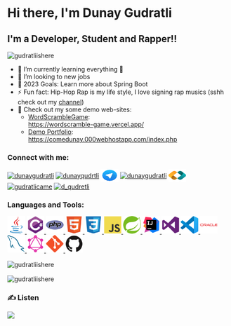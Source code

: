 # Hi there, I'm Dunay Gudratli 

## I'm a Developer, Student and Rapper!!

<p align="left"> <img src="https://komarev.com/ghpvc/?username=gudratliishere&label=Profile%20views&color=0e75b6&style=flat" alt="gudratliishere" /> </p>

- 🌱 I’m currently learning everything 🤣
- 👯 I’m looking to new jobs 
- 🥅 2023 Goals: Learn more about Spring Boot
- ⚡ Fun fact: Hip-Hop Rap is my life style, I love signing rap musics (sshh check out my [channel](https://www.youtube.com/channel/UCR0Qjm5Ibu2EHz7gaW3tzdA))
- 🔭 Check out my some demo web-sites:  
	- [WordScrambleGame](https://wordscramble-game.vercel.app/):  
	  	https://wordscramble-game.vercel.app/
	- [Demo Portfolio](https://comedunay.000webhostapp.com):  
		https://comedunay.000webhostapp.com/index.php

### Connect with me:  
<p align="left">
<a href="https://www.facebook.com/dunaygudratli/" target="blank"><img align="center" src="https://raw.githubusercontent.com/rahuldkjain/github-profile-readme-generator/master/src/images/icons/Social/facebook.svg" alt="dunaygudratli" height="30" width="40" /></a>
<a href="https://instagram.com/dunayqudrtli" target="blank"><img align="center" src="https://raw.githubusercontent.com/rahuldkjain/github-profile-readme-generator/master/src/images/icons/Social/instagram.svg" alt="dunayqudrtli" height="30" width="40" /></a>
<a href="https://t.me/kudratli" target="blank"><img align="center" src="./image/telegram.png" alt="kudratli" height="30" width="40" /></a>
<a href="https://www.linkedin.com/in/dunaygudratli/" target="blank"><img align="center" src="https://raw.githubusercontent.com/rahuldkjain/github-profile-readme-generator/master/src/images/icons/Social/linked-in-alt.svg" alt="dunaygudratli" height="30" width="40" /></a>
<a href="https://www.eolymp.com/en/users/Kudratli" target="blank"><img align="center" src="./image/eolymp.png" alt="kudratli" height="30" width="40" /></a>
<a href="https://leetcode.com/Gudratlicame/" target="blank"><img align="center" src="https://raw.githubusercontent.com/rahuldkjain/github-profile-readme-generator/master/src/images/icons/Social/leet-code.svg" alt="gudratlicame" height="30" width="40" /></a>
<a href="https://www.hackerrank.com/d_qudretli" target="blank"><img align="center" src="https://raw.githubusercontent.com/rahuldkjain/github-profile-readme-generator/master/src/images/icons/Social/hackerrank.svg" alt="d_qudretli" height="30" width="40" /></a>
</p>

### Languages and Tools:

<p align="left"> 
<a href="https://java.com" target="_blank" rel="noreferrer"> <img src="https://raw.githubusercontent.com/devicons/devicon/master/icons/java/java-original.svg" alt="java" width="40" height="40"/> </a> 
<a href="https://docs.microsoft.com/en-us/dotnet/csharp/" target="_blank" rel="noreferrer"> <img src="https://raw.githubusercontent.com/devicons/devicon/master/icons/csharp/csharp-original.svg" alt="c-sharp" width="40" height="40"/> </a> 
<a href="https://www.php.net/" target="_blank" rel="noreferrer"> <img src="https://raw.githubusercontent.com/devicons/devicon/master/icons/php/php-original.svg" alt="php" width="40" height="40"/> </a> 
<a href="https://www.w3schools.com/html/" target="_blank" rel="noreferrer"> <img src="https://raw.githubusercontent.com/devicons/devicon/master/icons/html5/html5-original.svg" alt="HTML5" width="40" height="40"/> </a> 
<a href="https://www.w3schools.com/css/" target="_blank" rel="noreferrer"> <img src="https://raw.githubusercontent.com/devicons/devicon/master/icons/css3/css3-original.svg" alt="CSS3" width="40" height="40"/> </a> 
<a href="https://www.javascript.com/" target="_blank" rel="noreferrer"> <img src="https://raw.githubusercontent.com/devicons/devicon/master/icons/javascript/javascript-original.svg" alt="JavaScript" width="40" height="40"/> </a> 
<a href="https://spring.io/" target="_blank" rel="noreferrer"> <img src="https://raw.githubusercontent.com/devicons/devicon/master/icons/spring/spring-original.svg" alt="Spring" width="40" height="40"/> </a> 
<a href="https://www.jetbrains.com/idea/" target="_blank" rel="noreferrer"> <img src="https://raw.githubusercontent.com/devicons/devicon/master/icons/intellij/intellij-original.svg" alt="Intellij" width="40" height="40"/> </a> 
<a href="https://visualstudio.microsoft.com/" target="_blank" rel="noreferrer"> <img src="https://github.com/devicons/devicon/blob/master/icons/visualstudio/visualstudio-plain.svg" alt="Visual Studio" width="40" height="40"/> </a> 
<a href="https://code.visualstudio.com/" target="_blank" rel="noreferrer"> <img src="https://github.com/devicons/devicon/blob/master/icons/vscode/vscode-original.svg" alt="Visual Studio Code" width="40" height="40"/> </a> 
<a href="https://www.oracle.com/" target="_blank" rel="noreferrer"> <img src="https://raw.githubusercontent.com/devicons/devicon/master/icons/oracle/oracle-original.svg" alt="Oracle SQL" width="40" height="40"/> </a> 
<a href="https://www.mysql.com/" target="_blank" rel="noreferrer"> <img src="https://raw.githubusercontent.com/devicons/devicon/master/icons/mysql/mysql-original.svg" alt="MySQL" width="40" height="40"/> </a> 
<a href="https://graphql.org/" target="_blank" rel="noreferrer"> <img src="https://raw.githubusercontent.com/devicons/devicon/master/icons/graphql/graphql-plain.svg" alt="GraphQL" width="40" height="40"/> </a> 
<a href="https://git-scm.com/" target="_blank" rel="noreferrer"> <img src="https://raw.githubusercontent.com/devicons/devicon/master/icons/git/git-original.svg" alt="Git" width="40" height="40"/> </a> 
<a href="https://github.com/" target="_blank" rel="noreferrer"> <img src="https://raw.githubusercontent.com/devicons/devicon/master/icons/github/github-original.svg" alt="GitHub" width="40" height="40"/> </a> 
</p>
<p><img align="center" src="https://github-readme-stats.vercel.app/api/top-langs?username=gudratliishere&show_icons=true&locale=en&layout=compact" alt="gudratliishere" /></p>

<p><img align="center" src="https://github-readme-streak-stats.herokuapp.com/?user=gudratliishere&" alt="gudratliishere" /></p>

### ✍️ Listen
![](https://quotes-github-readme.vercel.app/api?type=horizontal&theme=radical)